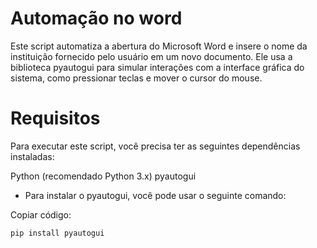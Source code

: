 # Automação no word
Este script automatiza a abertura do Microsoft Word e insere o nome da instituição fornecido pelo usuário em um novo documento. Ele usa a biblioteca pyautogui para simular interações com a interface gráfica do sistema, como pressionar teclas e mover o cursor do mouse.

# Requisitos
Para executar este script, você precisa ter as seguintes dependências instaladas:

Python (recomendado Python 3.x)
pyautogui
- Para instalar o pyautogui, você pode usar o seguinte comando:

Copiar código:
```bash
pip install pyautogui
```
